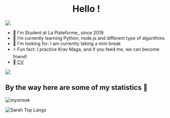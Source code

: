 <h1 align="center">Hello !</h1>

<a href="https://www.youtube.com/watch?v=dQw4w9WgXcQ"><img src="https://user-images.githubusercontent.com/73097560/115834477-dbab4500-a447-11eb-908a-139a6edaec5c.gif"></a>

- 🏫 I'm Student at La Plateforme_ since 2019 
- 🌱 I’m currently learning Python, node.js and different type of algorithms
- 💬 I'm looking for: I am currently taking a mini break
- ⚡ Fun fact: I practice Krav Maga, and if you feed me, we can become friend!
- 💾 <a href=https://sarah-chaouati.students-laplateforme.io/cvsarah2021.pdf> CV </a>

<a href="https://www.youtube.com/watch?v=dQw4w9WgXcQ"><img src="https://user-images.githubusercontent.com/73097560/115834477-dbab4500-a447-11eb-908a-139a6edaec5c.gif"></a>

## By the way here are some of my statistics 🚀

<img src="https://github-readme-streak-stats.herokuapp.com/?user=sarah-chaouati&theme=tokyonight" alt="mystreak"/>

![Sarah Top Langs](https://github-readme-stats.vercel.app/api/top-langs/?username=sarah-chaouati&theme=tokyonight&layout=compact)
